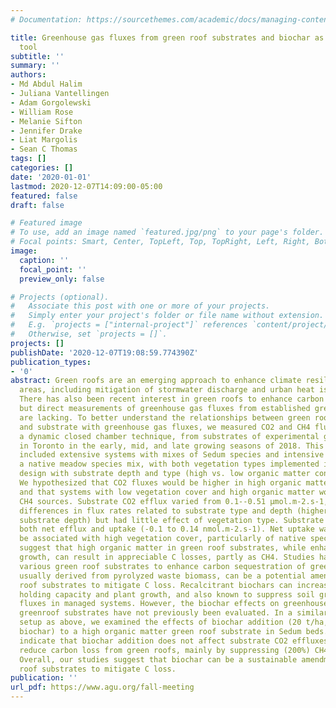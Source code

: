 ```yaml
---
# Documentation: https://sourcethemes.com/academic/docs/managing-content/

title: Greenhouse gas fluxes from green roof substrates and biochar as a mitigation
  tool
subtitle: ''
summary: ''
authors:
- Md Abdul Halim
- Juliana Vantellingen
- Adam Gorgolewski
- William Rose
- Melanie Sifton
- Jennifer Drake
- Liat Margolis
- Sean C Thomas
tags: []
categories: []
date: '2020-01-01'
lastmod: 2020-12-07T14:09:00-05:00
featured: false
draft: false

# Featured image
# To use, add an image named `featured.jpg/png` to your page's folder.
# Focal points: Smart, Center, TopLeft, Top, TopRight, Left, Right, BottomLeft, Bottom, BottomRight.
image:
  caption: ''
  focal_point: ''
  preview_only: false

# Projects (optional).
#   Associate this post with one or more of your projects.
#   Simply enter your project's folder or file name without extension.
#   E.g. `projects = ["internal-project"]` references `content/project/deep-learning/index.md`.
#   Otherwise, set `projects = []`.
projects: []
publishDate: '2020-12-07T19:08:59.774390Z'
publication_types:
- '0'
abstract: Green roofs are an emerging approach to enhance climate resilience of urban
  areas, including mitigation of stormwater discharge and urban heat island effects.
  There has also been recent interest in green roofs to enhance carbon sequestration,
  but direct measurements of greenhouse gas fluxes from established green roof systems
  are lacking. To better understand the relationships between green roof vegetation
  and substrate with greenhouse gas fluxes, we measured CO2 and CH4 fluxes, using
  a dynamic closed chamber technique, from substrates of experimental green roof units
  in Toronto in the early, mid, and late growing seasons of 2018. This measurements
  included extensive systems with mixes of Sedum species and intensive systems using
  a native meadow species mix, with both vegetation types implemented in a factorial
  design with substrate depth and type (high vs. low organic matter content) as factors.
  We hypothesized that CO2 fluxes would be higher in high organic matter substrates,
  and that systems with low vegetation cover and high organic matter would act as
  CH4 sources. Substrate CO2 efflux varied from 0.1--0.51 µmol.m-2.s-1, with pronounced
  differences in flux rates related to substrate type and depth (higher with increased
  substrate depth) but had little effect of vegetation type. Substrate CH4 fuxes included
  both net efflux and uptake (-0.1 to 0.14 nmol.m-2.s-1). Net uptake was found to
  be associated with high vegetation cover, particularly of native species. Results
  suggest that high organic matter in green roof substrates, while enhancing plant
  growth, can result in appreciable C losses, partly as CH4. Studies have explored
  various green roof substrates to enhance carbon sequestration of green roofs. Biochar,
  usually derived from pyrolyzed waste biomass, can be a potential amendment to green
  roof substrates to mitigate C loss. Recalcitrant biochars can increase soil water
  holding capacity and plant growth, and also known to suppress soil greenhouse gas
  fluxes in managed systems. However, the biochar effects on greenhouse fluxes of
  greenroof substrates have not previously been evaluated. In a similar experimental
  setup as above, we examined the effects of biochar addition (20 t/ha, sugar maple
  biochar) to a high organic matter green roof substrate in Sedum beds. Initial results
  indicate that biochar addition does not affect substrate CO2 effluxes, but can significantly
  reduce carbon loss from green roofs, mainly by suppressing (200%) CH4 effluuxes.
  Overall, our studies suggest that biochar can be a sustainable amendment to green
  roof substrates to mitigate C loss.
publication: ''
url_pdf: https://www.agu.org/fall-meeting
---
```

